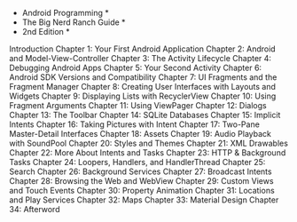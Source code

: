 * Android Programming *
* The Big Nerd Ranch Guide *
* 2nd Edition *


Introduction
Chapter 1: Your First Android Application
Chapter 2: Android and Model-View-Controller
Chapter 3: The Activity Lifecycle
Chapter 4: Debugging Android Apps
Chapter 5: Your Second Activity
Chapter 6: Android SDK Versions and Compatibility
Chapter 7: UI Fragments and the Fragment Manager
Chapter 8: Creating User Interfaces with Layouts and Widgets
Chapter 9: Displaying Lists with RecyclerView
Chapter 10: Using Fragment Arguments
Chapter 11: Using ViewPager
Chapter 12: Dialogs
Chapter 13: The Toolbar
Chapter 14: SQLite Databases
Chapter 15: Implicit Intents
Chapter 16: Taking Pictures with Intent
Chapter 17: Two-Pane Master-Detail Interfaces
Chapter 18: Assets
Chapter 19: Audio Playback with SoundPool
Chapter 20: Styles and Themes
Chapter 21: XML Drawables
Chapter 22: More About Intents and Tasks
Chapter 23: HTTP & Background Tasks
Chapter 24: Loopers, Handlers, and HandlerThread
Chapter 25: Search
Chapter 26: Background Services
Chapter 27: Broadcast Intents
Chapter 28: Browsing the Web and WebView
Chapter 29: Custom Views and Touch Events
Chapter 30: Property Animation
Chapter 31: Locations and Play Services
Chapter 32: Maps
Chapter 33: Material Design
Chapter 34: Afterword
